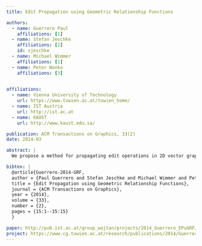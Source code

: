 ```yaml
---
title: Edit Propagation using Geometric Relationship Functions

authors:
  - name: Guerrero Paul
    affiliations: [1]
  - name: Stefan Jeschke
    affiliations: [2]
    id: sjeschke
  - name: Michael Wimmer
    affiliations: [1]
  - name: Peter Wonka
    affiliations: [3]
    

affiliations:
  - name: Vienna University of Technology
    url: https://www.tuwien.ac.at/tuwien_home/
  - name: IST Austria
    url: http://ist.ac.at
  - name: KAUST
    url: http://www.kaust.edu.sa/

publication: ACM Transactions on Graphics, 33(2)
date: 2014-03

abstract: |
  We propose a method for propagating edit operations in 2D vector graphics, based on geometric relationship functions. These functions quantify the geometric relationship of a point to a polygon, such as the distance to the boundary or the direction to the closest corner vertex. The level sets of the relationship functions describe points with the same relationship to a polygon. For a given query point we ?rst determine a set of relationships to local features, construct all level sets for these relationships and accumulate them. The maxima of the resulting distribution are points with similar geometric relationships. We show extensions to handle mirror symmetries, and discuss the use of relationship functions as local coordinate systems. Our method can be applied for example to interactive ?oor-plan editing, and is especially useful for large layouts, where individual edits would be cumbersome. We demonstrate populating 2D layouts with tens to hundreds of objects by propagating relatively few edit operations.

bibtex: |
  @article{Guerrero-2014-GRF,
  author = {Paul Guerrero and Stefan Jeschke and Michael Wimmer and Peter Wonka},
  title = {Edit Propagation using Geometric Relationship Functions},
  journal = {ACM Transactions on Graphics},
  year = {2014},
  volume = {33},
  number = {2},
  pages = {15:1--15:15}
  }

paper: http://pub.ist.ac.at/group_wojtan/projects/2014_Guerrero_EPuGRF/Guerrero-2014-GRF-paper.pdf
project: https://www.cg.tuwien.ac.at/research/publications/2014/Guerrero-2014-GRF/
---
```

